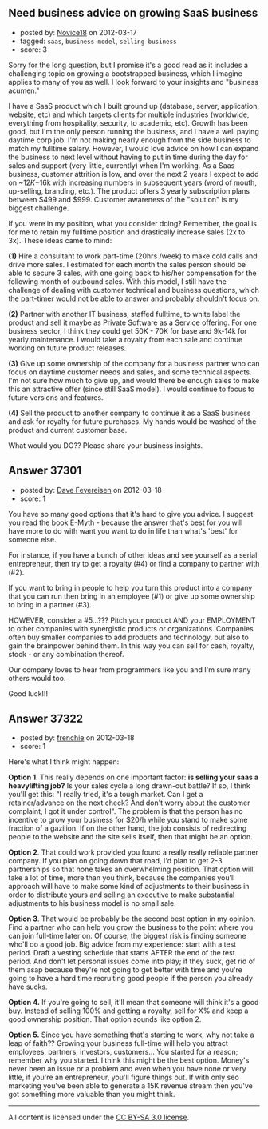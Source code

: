 ## Need business advice on growing SaaS business

- posted by: [Novice18](https://stackexchange.com/users/-1/17013-novice18) on 2012-03-17
- tagged: `saas`, `business-model`, `selling-business`
- score: 3

Sorry for the long question, but I promise it's a good read as it includes a challenging topic on growing a bootstrapped business, which I imagine applies to many of you as well. I look forward to your insights and "business acumen." 

I have a SaaS product which I built ground up (database, server, application, website, etc) and which targets clients for multiple industries (worldwide, everything from hospitality, security, to academic, etc). Growth has been good, but I'm the only person running the business, and I have a well paying daytime corp job. I'm not making nearly enough from the side business to match my fulltime salary. However, I would love advice on how I can expand the business to next level without having to put in time during the day for sales and support (very little, currently) when I'm working. As a Saas business, customer attrition is low, and over the next 2 years I expect to add on ~$12K-$16k with increasing numbers in subsequent years (word of mouth, up-selling, branding, etc.). The product offers 3 yearly subscription plans between $499 and $999. Customer awareness of the "solution" is my biggest challenge.   

If you were in my position, what you consider doing? Remember, the goal is for me to retain my fulltime position and drastically increase sales (2x to 3x). These ideas came to mind:

**(1)** Hire a consultant to work part-time (20hrs /week) to make cold calls and drive more sales. I estimated for each month the sales person should be able to secure 3 sales, with one going back to his/her compensation for the following month of outbound sales. With this model, I still have the challenge of dealing with customer technical and business questions, which the part-timer would not be able to answer and probably shouldn't focus on.

**(2)** Partner with another IT business, staffed fulltime, to white label the product and sell it maybe as Private Software as a Service offering. For one business sector, I think they could get 50K - 70K for base and 9k-14k for yearly maintenance. I would take a royalty from each sale and continue working on future product releases.

**(3)** Give up some ownership of the company for a business partner who can focus on daytime customer needs and sales, and some technical aspects. I'm not sure how much to give up, and would there be enough sales to make this an attractive offer (since still SaaS model). I would continue to focus to future versions and features.

**(4)** Sell the product to another company to continue it as a SaaS business and ask for royalty for future purchases. My hands would be washed of the product and current customer base.   

What would you DO?? Please share your business insights.



## Answer 37301

- posted by: [Dave Feyereisen](https://stackexchange.com/users/-1/8565-dave-feyereisen) on 2012-03-18
- score: 1

You have so many good options that it's hard to give you advice.  I suggest you read the book E-Myth - because the answer that's best for you will have more to do with want you want to do in life than what's 'best' for someone else.  

For instance, if you have a bunch of other ideas and see yourself as a serial entrepreneur, then try to get a royalty (#4) or find a company to partner with (#2).  

If you want to bring in people to help you turn this product into a company that you can run then bring in an employee (#1) or give up some ownership to bring in a partner (#3).

HOWEVER, consider a #5...???  Pitch your product AND your EMPLOYMENT to other companies with synergistic products or organizations.  Companies often buy smaller companies to add products and technology, but also to gain the brainpower behind them.  In this way you can sell for cash, royalty, stock - or any combination thereof.  

Our company loves to hear from programmers like you and I'm sure many others would too.

Good luck!!!
 


## Answer 37322

- posted by: [frenchie](https://stackexchange.com/users/-1/15155-frenchie) on 2012-03-18
- score: 1

Here's what I think might happen:

**Option 1**. This really depends on one important factor: **is selling your saas a heavylifting job?** Is your sales cycle a long drawn-out battle? If so, I think you'll get this: "I really tried, it's a tough market. Can I get a retainer/advance on the next check? And don't worry about the customer complaint, I got it under control". The problem is that the person has no incentive to grow your business for $20/h while you stand to make some fraction of a gazilion. If on the other hand, the job consists of redirecting people to the website and the site sells itself, then that might be an option.

**Option 2**. That could work provided you found a really really reliable partner company. If you plan on going down that road, I'd plan to get 2-3 partnerships so that none takes an overwhelming position. That option will take a lot of time, more than you think, because the companies you'll approach will have to make some kind of adjustments to their business in order to distribute yours and selling an executive to make substantial adjustments to his business model is no small sale.

**Option 3**. That would be probably be the second best option in my opinion. Find a partner who can help you grow the business to the point where you can join full-time later on. Of course, the biggest risk is finding someone who'll do a good job. Big advice from my experience: start with a test period. Draft a vesting schedule that starts AFTER the end of the test period. And don't let personal issues come into play; if they suck, get rid of them asap because they're not going to get better with time and you're going to have a hard time recruiting good people if the person you already have sucks.

**Option 4.** If you're going to sell, it'll mean that someone will think it's a good buy. Instead of selling 100% and getting a royalty, sell for X% and keep a good ownership position. That option sounds like option 2.

**Option 5.** Since you have something that's starting to work, why not take a leap of faith?? Growing your business full-time will help you attract employees, partners, investors, customers... You started for a reason; remember why you started. I think this might be the best option. Money's never been an issue or a problem and even when you have none or very little, if you're an entrepreneur, you'll figure things out. If with only seo marketing you've been able to generate a 15K revenue stream then you've got something more valuable than you might think.



---

All content is licensed under the [CC BY-SA 3.0 license](https://creativecommons.org/licenses/by-sa/3.0/).
